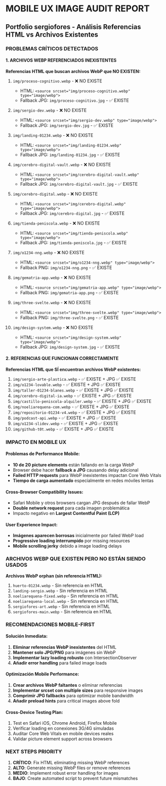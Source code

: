 # MOBILE UX IMAGE AUDIT REPORT
## Portfolio sergiofores - Análisis Referencias HTML vs Archivos Existentes

### PROBLEMAS CRÍTICOS DETECTADOS

#### 1. ARCHIVOS WEBP REFERENCIADOS INEXISTENTES

**Referencias HTML que buscan archivos WebP que NO EXISTEN:**

1. `img/proceso-cognitivo.webp` - ❌ NO EXISTE
   - HTML: `<source srcset="img/proceso-cognitivo.webp" type="image/webp">`
   - Fallback JPG: `img/proceso-cognitivo.jpg` - ✅ EXISTE

2. `img/sergio-dev.webp` - ❌ NO EXISTE
   - HTML: `<source srcset="img/sergio-dev.webp" type="image/webp">`
   - Fallback JPG: `img/sergio-dev.jpg` - ✅ EXISTE

3. `img/landing-01234.webp` - ❌ NO EXISTE
   - HTML: `<source srcset="img/landing-01234.webp" type="image/webp">`
   - Fallback JPG: `img/landing-01234.jpg` - ✅ EXISTE

4. `img/cerebro-digital-vault.webp` - ❌ NO EXISTE
   - HTML: `<source srcset="img/cerebro-digital-vault.webp" type="image/webp">`
   - Fallback JPG: `img/cerebro-digital-vault.jpg` - ✅ EXISTE

5. `img/cerebro-digital.webp` - ❌ NO EXISTE
   - HTML: `<source srcset="img/cerebro-digital.webp" type="image/webp">`
   - Fallback JPG: `img/cerebro-digital.jpg` - ✅ EXISTE

6. `img/tienda-peniscola.webp` - ❌ NO EXISTE
   - HTML: `<source srcset="img/tienda-peniscola.webp" type="image/webp">`
   - Fallback JPG: `img/tienda-peniscola.jpg` - ✅ EXISTE

7. `img/o1234-nng.webp` - ❌ NO EXISTE
   - HTML: `<source srcset="img/o1234-nng.webp" type="image/webp">`
   - Fallback PNG: `img/o1234-nng.png` - ✅ EXISTE

8. `img/gematria-app.webp` - ❌ NO EXISTE
   - HTML: `<source srcset="img/gematria-app.webp" type="image/webp">`
   - Fallback PNG: `img/gematria-app.png` - ✅ EXISTE

9. `img/three-svelte.webp` - ❌ NO EXISTE
   - HTML: `<source srcset="img/three-svelte.webp" type="image/webp">`
   - Fallback PNG: `img/three-svelte.png` - ✅ EXISTE

10. `img/design-system.webp` - ❌ NO EXISTE
    - HTML: `<source srcset="img/design-system.webp" type="image/webp">`
    - Fallback JPG: `img/design-system.jpg` - ✅ EXISTE

#### 2. REFERENCIAS QUE FUNCIONAN CORRECTAMENTE

**Referencias HTML que SÍ encuentran archivos WebP existentes:**

1. `img/sergio-arte-plastica.webp` - ✅ EXISTE + JPG ✅ EXISTE
2. `img/o1234-lovable.webp` - ✅ EXISTE + JPG ✅ EXISTE  
3. `img/taller-01234-blanes.webp` - ✅ EXISTE + JPG ✅ EXISTE
4. `img/cerebro-digital-ia.webp` - ✅ EXISTE + JPG ✅ EXISTE
5. `img/castillo-peniscola-alquiler.webp` - ✅ EXISTE + JPG ✅ EXISTE
6. `img/noeliarequena-com.webp` - ✅ EXISTE + JPG ✅ EXISTE
7. `img/repositorio-01234-v4.webp` - ✅ EXISTE + JPG ✅ EXISTE
8. `img/podcast-api.webp` - ✅ EXISTE + JPG ✅ EXISTE
9. `img/o1234-slidev.webp` - ✅ EXISTE + JPG ✅ EXISTE
10. `img/github-t0t.webp` - ✅ EXISTE + JPG ✅ EXISTE

### IMPACTO EN MOBILE UX

#### Problemas de Performance Mobile:
- **10 de 20 picture elements** están fallando en la carga WebP
- Browser debe hacer **fallback a JPG** causando delay adicional
- **Failed HTTP requests** para WebP inexistentes impactan Core Web Vitals
- **Tiempo de carga aumentado** especialmente en redes móviles lentas

#### Cross-Browser Compatibility Issues:
- Safari Mobile y otros browsers cargan JPG después de fallar WebP
- **Double network request** para cada imagen problemática
- Impacto negativo en **Largest Contentful Paint (LCP)**

#### User Experience Impact:
- **Imágenes aparecen borrosas** inicialmente por failed WebP load
- **Progressive loading interrumpido** por missing resources
- **Mobile scrolling jerky** debido a image loading delays

### ARCHIVOS WEBP QUE EXISTEN PERO NO ESTÁN SIENDO USADOS

**Archivos WebP orphan (sin referencia HTML):**
1. `huerto-01234.webp` - Sin referencia en HTML
2. `landing-sergio.webp` - Sin referencia en HTML  
3. `noeliarequena-fixed.webp` - Sin referencia en HTML
4. `noeliarequena-local.webp` - Sin referencia en HTML
5. `sergiofores-art.webp` - Sin referencia en HTML
6. `sergiofores-main.webp` - Sin referencia en HTML

### RECOMENDACIONES MOBILE-FIRST

#### Solución Inmediata:
1. **Eliminar referencias WebP inexistentes** del HTML
2. **Mantener solo JPG/PNG** para imágenes sin WebP
3. **Implementar lazy loading robusto** con IntersectionObserver
4. **Añadir error handling** para failed image loads

#### Optimización Mobile Performance:
1. **Crear archivos WebP faltantes** o eliminar referencias
2. **Implementar srcset con multiple sizes** para responsive images
3. **Comprimir JPG fallbacks** para optimizar mobile bandwidth
4. **Añadir preload hints** para critical images above fold

#### Cross-Device Testing Plan:
1. Test en Safari iOS, Chrome Android, Firefox Mobile
2. Verificar loading en conexiones 3G/4G simuladas
3. Auditar Core Web Vitals en mobile devices reales
4. Validar picture element support across browsers

### NEXT STEPS PRIORITY
1. **CRÍTICO**: Fix HTML eliminating missing WebP references
2. **ALTO**: Generate missing WebP files or remove references  
3. **MEDIO**: Implement robust error handling for images
4. **BAJO**: Create automated script to prevent future mismatches